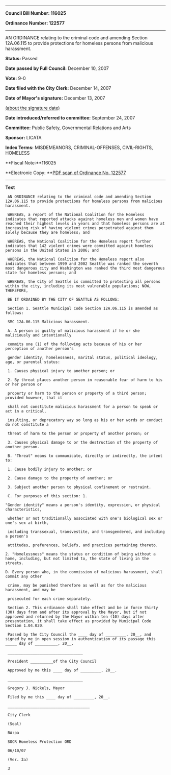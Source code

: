 

********

**Council Bill Number: 116025**
   
**Ordinance Number: 122577**
********

 AN ORDINANCE relating to the criminal code and amending Section 12A.06.115 to provide protections for homeless persons from malicious harassment.

**Status:** Passed
   
**Date passed by Full Council:** December 10, 2007
   
**Vote:** 9-0
   
**Date filed with the City Clerk:** December 14, 2007
   
**Date of Mayor's signature:** December 13, 2007
   
[(about the signature date)](/~public/approvaldate.htm)
   
   
   
**Date introduced/referred to committee:** September 24, 2007
   
**Committee:** Public Safety, Governmental Relations and Arts
   
**Sponsor:** LICATA
   
   
**Index Terms:** MISDEMEANORS, CRIMINAL-OFFENSES, CIVIL-RIGHTS, HOMELESS

**Fiscal Note:**116025

**Electronic Copy: **[PDF scan of Ordinance No. 122577](/~archives/Ordinances/Ord_122577.pdf)

********

**Text**
   
```
 AN ORDINANCE relating to the criminal code and amending Section 12A.06.115 to provide protections for homeless persons from malicious harassment.

 WHEREAS, a report of the National Coalition for the Homeless indicates that reported attacks against homeless men and women have reached their highest levels in years and that homeless persons are at increasing risk of having violent crimes perpetrated against them solely because they are homeless; and

 WHEREAS, the National Coalition for the Homeless report further indicates that 142 violent crimes were committed against homeless persons in the United States in 2006; and

 WHEREAS, the National Coalition for the Homeless report also indicates that between 1999 and 2002 Seattle was ranked the seventh most dangerous city and Washington was ranked the third most dangerous state for homeless persons; and

 WHEREAS, the City of Seattle is committed to protecting all persons within the city, including its most vulnerable populations; NOW, THEREFORE,

 BE IT ORDAINED BY THE CITY OF SEATTLE AS FOLLOWS:

 Section 1. Seattle Municipal Code Section 12A.06.115 is amended as follows:

 SMC 12A.06.115 Malicious harassment.

 A. A person is guilty of malicious harassment if he or she maliciously and intentionally

 commits one (1) of the following acts because of his or her perception of another person's

 gender identity, homelessness, marital status, political ideology, age, or parental status:

 1. Causes physical injury to another person; or

 2. By threat places another person in reasonable fear of harm to his or her person or

 property or harm to the person or property of a third person; provided however, that it

 shall not constitute malicious harassment for a person to speak or act in a critical,

 insulting, or deprecatory way so long as his or her words or conduct do not constitute a

 threat of harm to the person or property of another person; or

 3. Causes physical damage to or the destruction of the property of another person.

 B. "Threat" means to communicate, directly or indirectly, the intent to:

 1. Cause bodily injury to another; or

 2. Cause damage to the property of another; or

 3. Subject another person to physical confinement or restraint.

 C. For purposes of this section: 1.

"Gender identity" means a person's identity, expression, or physical characteristics,

 whether or not traditionally associated with one's biological sex or one's sex at birth,

 including transsexual, transvestite, and transgendered, and including a person's

 attitudes, preferences, beliefs, and practices pertaining thereto.

2. "Homelessness" means the status or condition of being without a home, including, but not limited to, the state of living in the streets.

D. Every person who, in the commission of malicious harassment, shall commit any other

 crime, may be punished therefore as well as for the malicious harassment, and may be

 prosecuted for each crime separately.

 Section 2. This ordinance shall take effect and be in force thirty (30) days from and after its approval by the Mayor, but if not approved and returned by the Mayor within ten (10) days after presentation, it shall take effect as provided by Municipal Code Section 1.04.020.

 Passed by the City Council the ____ day of _________, 20__, and signed by me in open session in authentication of its passage this _____ day of __________, 20__.

 _________________________________

 President __________of the City Council

 Approved by me this ____ day of _________, 20__.

 _________________________________

 Gregory J. Nickels, Mayor

 Filed by me this ____ day of _________, 20__.

 ____________________________________

 City Clerk

 (Seal)

 BA:pa

 SOCR Homeless Protection ORD

 06/10/07

 (Ver. 3a)

 3

```
